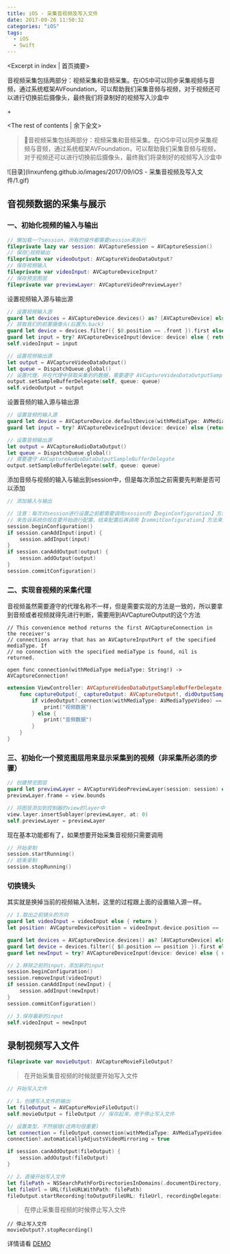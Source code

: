 ```yaml
---
title: iOS - 采集音视频及写入文件
date: 2017-09-26 11:50:32
categories: "iOS"
tags:
  - iOS
  - Swift
---
```


<Excerpt in index | 首页摘要> 

音视频采集包括两部分：视频采集和音频采集。在iOS中可以同步采集视频与音频，通过系统框架AVFoundation，可以帮助我们采集音频与视频，对于视频还可以进行切换前后摄像头，最终我们将录制好的视频写入沙盒中

+<!-- more -->

<The rest of contents | 余下全文>

> 音视频采集包括两部分：视频采集和音频采集。在iOS中可以同步采集视频与音频，通过系统框架AVFoundation，可以帮助我们采集音频与视频，对于视频还可以进行切换前后摄像头，最终我们将录制好的视频写入沙盒中

![目录](linxunfeng.github.io/images/2017/09/iOS - 采集音视频及写入文件/1.gif)

## 音视频数据的采集与展示
### 一、初始化视频的输入与输出
``` swift
// 懒加载一个session，所有的操作都需要session来执行
fileprivate lazy var session: AVCaptureSession = AVCaptureSession()
// 保存视频输出
fileprivate var videoOutput: AVCaptureVideoDataOutput?
// 保存视频输入
fileprivate var videoInput: AVCaptureDeviceInput?
// 保存预览图层
fileprivate var previewLayer: AVCaptureVideoPreviewLayer?
```
设置视频输入源与输出源
```swift
// 设置视频输入源
guard let devices = AVCaptureDevice.devices() as? [AVCaptureDevice] else { return }
// 获取我们的前置摄像头(后置为.back)
guard let device = devices.filter({ $0.position == .front }).first else { return }
guard let input = try? AVCaptureDeviceInput(device: device) else { return }
self.videoInput = input

// 设置视频输出源
let output = AVCaptureVideoDataOutput()
let queue = DispatchQueue.global()
// 设置代理，并在代理中获取采集到的数据，需要遵守 AVCaptureVideoDataOutputSampleBufferDelegate
output.setSampleBufferDelegate(self, queue: queue)
self.videoOutput = output
```
设置音频的输入源与输出源
```swift
// 设置音频的输入源
guard let device = AVCaptureDevice.defaultDevice(withMediaType: AVMediaTypeAudio) else { return }
guard let input = try? AVCaptureDeviceInput(device: device) else {return}

// 设置音频输出源
let output = AVCaptureAudioDataOutput()
let queue = DispatchQueue.global()
// 需要遵守 AVCaptureAudioDataOutputSampleBufferDelegate
output.setSampleBufferDelegate(self, queue: queue)
```
添加音频与视频的输入与输出到session中，但是每次添加之前需要先判断是否可以添加

``` swift
// 添加输入与输出

// 注意：每次对session进行设置之前都需要调用session的【beginConfiguration】方法
// 来告诉系统你现在要开始进行配置，结束配置后再调用【commitConfiguration】方法来提交配置
session.beginConfiguration()
if session.canAddInput(input) {
    session.addInput(input)
}
if session.canAddOutput(output) {
    session.addOutput(output)
}
session.commitConfiguration()
```
### 二、实现音视频的采集代理
音视频虽然需要遵守的代理名称不一样，但是需要实现的方法是一致的，所以要拿到音频或者视频就得先进行判断，需要用到AVCaptureOutput的这个方法
```
// This convenience method returns the first AVCaptureConnection in the receiver's
// connections array that has an AVCaptureInputPort of the specified mediaType. If 
// no connection with the specified mediaType is found, nil is returned.

open func connection(withMediaType mediaType: String!) -> AVCaptureConnection!
```
```swift
extension ViewController: AVCaptureVideoDataOutputSampleBufferDelegate, AVCaptureAudioDataOutputSampleBufferDelegate {
    func captureOutput(_ captureOutput: AVCaptureOutput!, didOutputSampleBuffer sampleBuffer: CMSampleBuffer!, from connection: AVCaptureConnection!) {
        if videoOutput?.connection(withMediaType: AVMediaTypeVideo) == connection {
            print("视频数据")
        } else {
            print("音频数据")
        }
    }
}
```
### 三、初始化一个预览图层用来显示采集到的视频（非采集所必须的步骤）
```swift
// 创建预览图层
guard let previewLayer = AVCaptureVideoPreviewLayer(session: session) else {return}
previewLayer.frame = view.bounds

// 将图层添加到控制器的view的layer中
view.layer.insertSublayer(previewLayer, at: 0)
self.previewLayer = previewLayer
```

现在基本功能都有了，如果想要开始采集音视频只需要调用
```swift
// 开始录制
session.startRunning()
// 结束录制
session.stopRunning()
```

### 切换镜头
其实就是换掉当前的视频输入法制，这里的过程跟上面的设置输入源一样。
```swift
// 1.取出之前镜头的方向
guard let videoInput = videoInput else { return }
let position: AVCaptureDevicePosition = videoInput.device.position == .front ? .back : .front

guard let devices = AVCaptureDevice.devices() as? [AVCaptureDevice] else { return }
guard let device = devices.filter({ $0.position == position }).first else { return }
guard let newInput = try? AVCaptureDeviceInput(device: device) else { return }

// 2.移除之前的input，添加新的input
session.beginConfiguration()
session.removeInput(videoInput)
if session.canAddInput(newInput) {
    session.addInput(newInput)
}
session.commitConfiguration()

// 3.保存最新的input
self.videoInput = newInput
```

## 录制视频写入文件
```swift
fileprivate var movieOutput: AVCaptureMovieFileOutput?
```
> 在开始采集音视频的时候就要开始写入文件

``` swift
// 开始写入文件 

// 1、创建写入文件的输出
let fileOutput = AVCaptureMovieFileOutput()
self.movieOutput = fileOutput // 保存起来，用于停止写入文件

// 设置类型，不然报错(这两句很重要)
let connection = fileOutput.connection(withMediaType: AVMediaTypeVideo)
connection?.automaticallyAdjustsVideoMirroring = true

if session.canAddOutput(fileOutput) {
    session.addOutput(fileOutput)
}

// 2、直接开始写入文件
let filePath = NSSearchPathForDirectoriesInDomains(.documentDirectory, .userDomainMask, true).first! + "/abc.mp4"
let fileUrl = URL(fileURLWithPath: filePath)
fileOutput.startRecording(toOutputFileURL: fileUrl, recordingDelegate: self)
```
> 在停止采集音视频的时候停止写入文件

```
// 停止写入文件
movieOutput?.stopRecording()
```

详情请看 [DEMO](https://github.com/LinXunFeng/LXFRecordAndWriteMediaDemo)